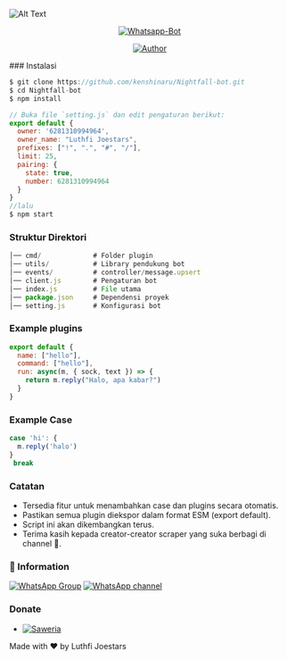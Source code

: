 ![Alt Text](https://files.catbox.moe/7rd8t5.jpg)
<p align="center">
<a href="#"><img title="Whatsapp-Bot" src="https://img.shields.io/badge/Termux Whatsapp Bot-green?colorA=%23ff0000&colorB=%23017e40&style=for-the-badge"></a>
</p>
<p align="center">
<a href="https://github.com/mhankbarbar"><img title="Author" src="https://img.shields.io/badge/Author-mhankbarbar-red.svg?style=for-the-badge&logo=github"></a>
</p>
### Instalasi

```js
$ git clone https://github.com/kenshinaru/Nightfall-bot.git
$ cd Nightfall-bot
$ npm install

// Buka file `setting.js` dan edit pengaturan berikut:  
export default {
  owner: '6281310994964',
  owner_name: "Luthfi Joestars",
  prefixes: ["!", ".", "#", "/"],
  limit: 25,
  pairing: {
    state: true,
    number: 6281310994964
  }
}
//lalu
$ npm start
```

### Struktur Direktori
```js
│── cmd/             # Folder plugin
│── utils/           # Library pendukung bot
│── events/          # controller/message.upsert
│── client.js        # Pengaturan bot
│── index.js         # File utama
│── package.json     # Dependensi proyek
│── setting.js       # Konfigurasi bot
```

### Example plugins
```js
export default {
  name: ["hello"],
  command: ["hello"],
  run: async(m, { sock, text }) => {
    return m.reply("Halo, apa kabar?")
  }
}
```

### Example Case
```js
case 'hi': {
  m.reply('halo')
}
 break
```

### Catatan
- Tersedia fitur untuk menambahkan case dan plugins secara otomatis.
- Pastikan semua plugin diekspor dalam format ESM (export default).
- Script ini akan dikembangkan terus.
- Terima kasih kepada creator-creator scraper yang suka berbagi di channel 🫡.

### 📡 Information 
[![WhatsApp Group](https://img.shields.io/badge/WhatsApp%20Group-25D366?style=for-the-badge&logo=whatsapp&logoColor=white)](https://chat.whatsapp.com/IAeLNlXD1Y1BogudzDlGiV)
[![WhatsApp channel](https://img.shields.io/badge/WhatsApp%20Channel-25D366?style=for-the-badge&logo=whatsapp&logoColor=white)](https://whatsapp.com/channel/0029VaXH9kE0G0XZqZFYKo0K)

### Donate
* <a href="https://saweria.co/donate/kenshinn"><img alt="Saweria" src="https://img.shields.io/badge/Saweria-F16061?style=for-the-badge&logo=ko-fi&logoColor=white" /></a>

Made with ❤️ by Luthfi Joestars
